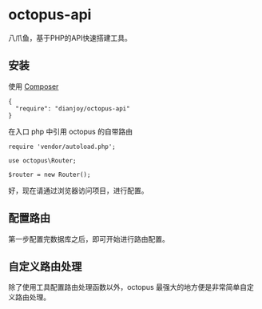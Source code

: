 # octopus-api

八爪鱼，基于PHP的API快速搭建工具。

## 安装

使用 [Composer](https://getcomposer.org/)

    {
      "require": "dianjoy/octopus-api"
    }
    
在入口 php 中引用 octopus 的自带路由

    require 'vendor/autoload.php';
    
    use octopus\Router;
    
    $router = new Router();
    
好，现在请通过浏览器访问项目，进行配置。

## 配置路由

第一步配置完数据库之后，即可开始进行路由配置。

## 自定义路由处理

除了使用工具配置路由处理函数以外，octopus 最强大的地方便是非常简单自定义路由处理。